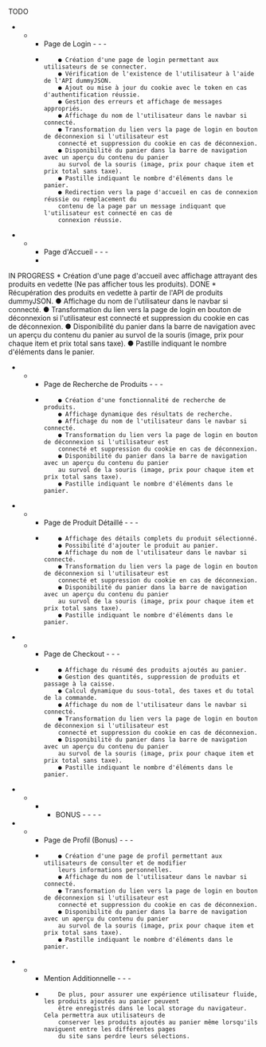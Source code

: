 TODO 

- - - Page de Login - - -
    - 
              ● Création d'une page de login permettant aux utilisateurs de se connecter.
              ● Vérification de l'existence de l'utilisateur à l'aide de l'API dummyJSON.
              ● Ajout ou mise à jour du cookie avec le token en cas d'authentification réussie.
              ● Gestion des erreurs et affichage de messages appropriés.
              ● Affichage du nom de l'utilisateur dans le navbar si connecté.
              ● Transformation du lien vers la page de login en bouton de déconnexion si l'utilisateur est
              connecté et suppression du cookie en cas de déconnexion.
              ● Disponibilité du panier dans la barre de navigation avec un aperçu du contenu du panier
              au survol de la souris (image, prix pour chaque item et prix total sans taxe).
              ● Pastille indiquant le nombre d'éléments dans le panier.
              ● Redirection vers la page d'accueil en cas de connexion réussie ou remplacement du
              contenu de la page par un message indiquant que l'utilisateur est connecté en cas de
              connexion réussie.
      
- - - Page d'Accueil - - -
    - 
IN PROGRESS  *  Création d'une page d'accueil avec affichage attrayant des produits en vedette (Ne pas
              afficher tous les produits).
DONE  *   Récupération des produits en vedette à partir de l'API de produits dummyJSON.
              ● Affichage du nom de l'utilisateur dans le navbar si connecté.
              ● Transformation du lien vers la page de login en bouton de déconnexion si l'utilisateur est
              connecté et suppression du cookie en cas de déconnexion.
              ● Disponibilité du panier dans la barre de navigation avec un aperçu du contenu du panier
              au survol de la souris (image, prix pour chaque item et prix total sans taxe).
              ● Pastille indiquant le nombre d'éléments dans le panier.
      
- - - Page de Recherche de Produits - - -
    - 
              ● Création d'une fonctionnalité de recherche de produits.
              ● Affichage dynamique des résultats de recherche.
              ● Affichage du nom de l'utilisateur dans le navbar si connecté.
              ● Transformation du lien vers la page de login en bouton de déconnexion si l'utilisateur est
              connecté et suppression du cookie en cas de déconnexion.
              ● Disponibilité du panier dans la barre de navigation avec un aperçu du contenu du panier
              au survol de la souris (image, prix pour chaque item et prix total sans taxe).
              ● Pastille indiquant le nombre d'éléments dans le panier.

- - -  Page de Produit Détaillé - - -
    -  
              ● Affichage des détails complets du produit sélectionné.
              ● Possibilité d'ajouter le produit au panier.
              ● Affichage du nom de l'utilisateur dans le navbar si connecté.
              ● Transformation du lien vers la page de login en bouton de déconnexion si l'utilisateur est
              connecté et suppression du cookie en cas de déconnexion.
              ● Disponibilité du panier dans la barre de navigation avec un aperçu du contenu du panier
              au survol de la souris (image, prix pour chaque item et prix total sans taxe).
              ● Pastille indiquant le nombre d'éléments dans le panier.
      
- - - Page de Checkout - - -
    - 
              ● Affichage du résumé des produits ajoutés au panier.
              ● Gestion des quantités, suppression de produits et passage à la caisse.
              ● Calcul dynamique du sous-total, des taxes et du total de la commande.
              ● Affichage du nom de l'utilisateur dans le navbar si connecté.
              ● Transformation du lien vers la page de login en bouton de déconnexion si l'utilisateur est
              connecté et suppression du cookie en cas de déconnexion.
              ● Disponibilité du panier dans la barre de navigation avec un aperçu du contenu du panier
              au survol de la souris (image, prix pour chaque item et prix total sans taxe).
              ● Pastille indiquant le nombre d'éléments dans le panier.


- - - - BONUS - - - -
        
- - -  Page de Profil (Bonus) - - -
    -  
              ● Création d'une page de profil permettant aux utilisateurs de consulter et de modifier
              leurs informations personnelles.
              ● Affichage du nom de l'utilisateur dans le navbar si connecté.
              ● Transformation du lien vers la page de login en bouton de déconnexion si l'utilisateur est
              connecté et suppression du cookie en cas de déconnexion.
              ● Disponibilité du panier dans la barre de navigation avec un aperçu du contenu du panier
              au survol de la souris (image, prix pour chaque item et prix total sans taxe).
              ● Pastille indiquant le nombre d'éléments dans le panier.

- - - Mention Additionnelle - - -
    - 
              De plus, pour assurer une expérience utilisateur fluide, les produits ajoutés au panier peuvent
              être enregistrés dans le local storage du navigateur. Cela permettra aux utilisateurs de
              conserver les produits ajoutés au panier même lorsqu'ils naviguent entre les différentes pages
              du site sans perdre leurs sélections.
